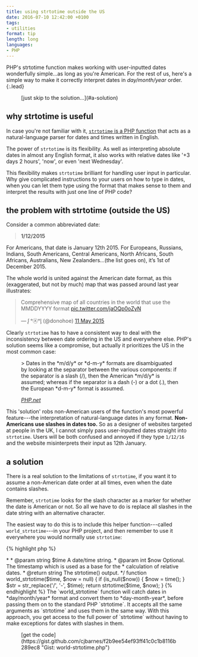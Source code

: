 ```yaml
---
title: using strtotime outside the US
date: 2016-07-10 12:42:00 +0100
tags:
- utilities
format: tip
length: long
languages:
- PHP
---
```


PHP's strtotime function makes working with user-inputted dates wonderfully simple...as long as you're American. For the rest of us, here's a simple way to make it correctly interpret dates in *day/month/year* order.
{:.lead}

<!--more-->

<figure class="link anchor" markdown="span">
[just skip to the solution...](#a-solution)
</figure>

##  why strtotime is useful

In case you're not familiar with it, [`strtotime` is a PHP function](http://php.net/manual/en/function.strtotime.php "PHP documentation on strtotime") that acts as a natural-language parser for dates and times written in English.

The power of `strtotime` is its flexibility. As well as interpreting absolute dates in almost any English format, it also works with relative dates like '+3 days 2 hours', 'now', or even 'next Wednesday'.

This flexibility makes `strtotime` brilliant for handling user input in particular. Why give complicated instructions to your users on how to type in dates, when you can let them type using the format that makes sense to them and interpret the results with just one line of PHP code?

## the problem with strtotime (outside the US)

Consider a common abbreviated date:

> **1/12/2015**

For Americans, that date is January 12th 2015. For Europeans, Russians, Indians, South Americans, Central Americans, North Africans, South Africans, Australians, New Zealanders...(the list goes on), it’s 1st of December 2015.

The whole world is united against the American date format, as this (exaggerated, but not by much) map that was passed around last year illustrates:

<blockquote class="twitter-tweet" data-lang="en-gb" markdown="0"><p lang="en" dir="ltr">Comprehensive map of all countries in the world that use the MMDDYYYY format <a href="http://t.co/jaOQp0oZyN">pic.twitter.com/jaOQp0oZyN</a></p>&mdash; ᶘ ᵒ㉨ᵒᶅ (@donohoe) <a href="https://twitter.com/donohoe/status/597876118688026624">11 May 2015</a></blockquote> <script async src="//platform.twitter.com/widgets.js" charset="utf-8"></script>

Clearly `strtotime` has to have a consistent way to deal with the inconsistency between date ordering in the US and everywhere else. PHP's solution seems like a compromise, but actually it prioritizes the US in the most common case:

<figure class="quote">
> Dates in the *m/d/y* or *d-m-y* formats are disambiguated by looking at the separator between the various components: if the separator is a slash (/), then the American *m/d/y* is assumed; whereas if the separator is a dash (-) or a dot (.), then the European *d-m-y* format is assumed.

<cite>[*PHP.net*](http://php.net/manual/en/function.strtotime.php "PHP documentation on strtotime")</cite>
</figure>

This 'solution' robs non-American users of the function's most powerful feature---the interpretation of natural-language dates in any format. **Non-Americans use slashes in dates too.** So as a designer of websites targeted at people in the UK, I cannot simply pass user-inputted dates straight into `strtotime`. Users will be both confused and annoyed if they type `1/12/16` and the website misinterprets their input as 12th January.

## a solution

There is a real solution to the limitations of `strtotime`, if you want it to assume a non-American date order at all times, even when the date contains slashes.

Remember, `strtotime` looks for the slash character as a marker for whether the date is American or not. So all we have to do is replace all slashes in the date string with an alternative character.

The easiest way to do this is to include this helper function---called `world_strtotime`---in your PHP project, and then remember to use it everywhere you would normally use `strtotime`:

{% highlight php %}
<?php
/**
 * Version of strtotime() that doesn't use American dates.
 *
 * `strtotime()` interprets a date with slashes as American - i.e. m/d/y. So we
 * replace all slashes with dashes, to stop it from doing this.
 *
 * @author cJ barnes <chris@cjbarnes.co.uk>
 * 
 * @param string $time A date/time string.
 * @param int    $now  Optional. The timestamp which is used as a base for the
 *                     calculation of relative dates.
 * @return string The strtotime() output.
 */
function world_strtotime($time, $now = null) {
    if (is_null($now)) {
        $now = time();
    }
    $str = str_replace('/', '-', $time);
    return strtotime($time, $now);
}
{% endhighlight %}

The `world_strtotime` function will catch dates in *day/month/year* format and convert them to *day-month-year*, before passing them on to the standard PHP `strtotime`. It accepts all the same arguments as `strtotime` and uses them in the same way.

With this approach, you get access to the full power of `strtotime` without having to make exceptions for dates with slashes in them.

<figure class="link" markdown="span">
[get the code](https://gist.github.com/cjbarnes/f2b9ee54ef93ff41c0c1b8116b289ec8 "Gist: world-strtotime.php")
</figure>